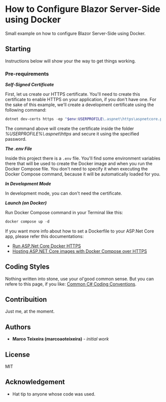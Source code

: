 # How to Configure Blazor Server-Side using Docker

Small example on how to configure Blazor Server-Side using Docker.

## Starting

Instructions below will show your the way to get things working.

### Pre-requirements

***Self-Signed Certificate***

First, let us create our HTTPS certificate. You'll need to create this certificate to
enable HTTPS on your application, if you don't have one. For the sake of this example,
we'll create a development certificate using the following command:

```powershell
dotnet dev-certs https -ep "$env:USERPROFILE\.aspnet\https\aspnetcore.pfx" -p <YOUR_PASSWORD_HERE> --trust
```
The command above will create the certificate inside the folder _%USERPROFILE%\\.aspnet\https_ and
secure it using the specified password.

***The .env File***

Inside this project there is a `.env` file. You'll find some environment variables there that will be
used to create the Docker image and when you run the Docker Compose file.
You don't need to specify it when executing the Docker Compose command, because it will be automatically
loaded for you.

***In Development Mode***

In development mode, you can don't need the certificate.

***Launch (on Docker)***

Run Docker Compose command in your Terminal like this:

```powershell
docker compose up -d
```

If you want more info about how to set a Dockerfile to your ASP.Net Core app,
please refer this documentations:

- [Run ASP.Net Core Docker HTTPS](https://github.com/dotnet/dotnet-docker/blob/main/samples/run-aspnetcore-https-development.md)
- [Hosting ASP.NET Core images with Docker Compose over HTTPS](https://learn.microsoft.com/en-us/aspnet/core/security/docker-compose-https?view=aspnetcore-9.0)

## Coding Styles

Nothing written into stone, use your ol'good common sense. But you can refere
to this page, if you like: [Common C# Coding Conventions](https://learn.microsoft.com/en-us/dotnet/csharp/fundamentals/coding-style/coding-conventions).

## Contribuition

Just me, at the moment.

## Authors

- **Marco Teixeira (marcoaoteixeira)** - _initial work_

## License

MIT

## Acknowledgement

- Hat tip to anyone whose code was used.